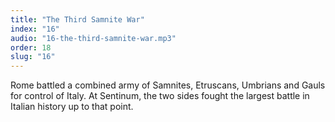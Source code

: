 ```yaml
---
title: "The Third Samnite War"
index: "16"
audio: "16-the-third-samnite-war.mp3"
order: 18
slug: "16"
---
```


Rome battled a combined army of Samnites, Etruscans, Umbrians and Gauls for control of Italy. At Sentinum, the two sides fought the largest battle in Italian history up to that point.


